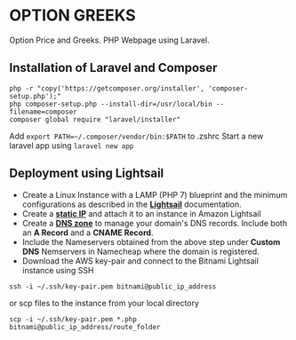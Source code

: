 # OPTION GREEKS
Option Price and Greeks. PHP Webpage using Laravel.

## Installation of Laravel and Composer
```
php -r "copy('https://getcomposer.org/installer', 'composer-setup.php');"
php composer-setup.php --install-dir=/usr/local/bin --filename=composer
composer global require "laravel/installer"
```
Add `export PATH=~/.composer/vendor/bin:$PATH` to .zshrc
Start a new laravel app using `laravel new app`

## Deployment using Lightsail
* Create a Linux Instance with a LAMP (PHP 7) blueprint and the minimum configurations as described in the [**Lightsail**](https://lightsail.aws.amazon.com/ls/docs/en/articles/getting-started-with-amazon-lightsail) documentation.
* Create a [**static IP**](https://lightsail.aws.amazon.com/ls/docs/en/articles/lightsail-create-static-ip) and attach it to an instance in Amazon Lightsail
* Create a [**DNS zone**](https://lightsail.aws.amazon.com/ls/docs/en/articles/lightsail-how-to-create-dns-entry) to manage your domain's DNS records. Include both an **A Record** and a **CNAME Record**.
* Include the Nameservers obtained from the above step under **Custom DNS** Nemservers in Namecheap where the domain is registered.
* Download the AWS key-pair and connect to the Bitnami Lightsail instance using SSH
```
ssh -i ~/.ssh/key-pair.pem bitnami@public_ip_address
```
or scp files to the instance from your local directory 
```
scp -i ~/.ssh/key-pair.pem *.php bitnami@public_ip_address/route_folder
```
